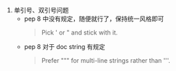 1. 单引号、双引号问题
   - pep 8 中没有规定，随便就行了，保持统一风格即可
     >  Pick ' or " and stick with it.
   - pep 8 对于 doc string 有规定
     > Prefer """ for multi-line strings rather than '''.


